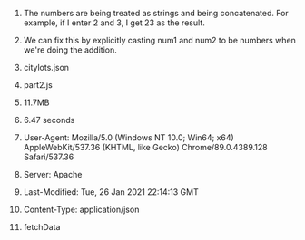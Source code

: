 1. The numbers are being treated as strings and being concatenated. For example, if I enter 2 and 3, I get 23 as the result.

2. We can fix this by explicitly casting num1 and num2 to be numbers when we're doing the addition.

3. citylots.json

4. part2.js

5. 11.7MB

6. 6.47 seconds

7. User-Agent: Mozilla/5.0 (Windows NT 10.0; Win64; x64) AppleWebKit/537.36 (KHTML, like Gecko) Chrome/89.0.4389.128 Safari/537.36

8. Server: Apache

9. Last-Modified: Tue, 26 Jan 2021 22:14:13 GMT

10. Content-Type: application/json

11. fetchData